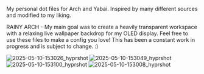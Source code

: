 My personal dot files for Arch and Yabai. Inspired by many different sources and modified to my liking. 


RAINY ARCH - 
My main goal was to create a heavily transparent workspace with a relaxing live wallpaper backdrop for my OLED display. 
Feel free to use these files to make a config you love!
This has been a constant work in progress and is subject to change. :)

![2025-05-10-153026_hyprshot](https://github.com/user-attachments/assets/2dd0cd0d-7e02-40d0-bad5-807e0510dcb5)
![2025-05-10-153049_hyprshot](https://github.com/user-attachments/assets/a9070301-b688-458d-bf6f-c61e1f9b77b9)
![2025-05-10-153100_hyprshot](https://github.com/user-attachments/assets/4199153b-90af-482e-83be-7c589b9cf9f5)
![2025-05-10-153008_hyprshot](https://github.com/user-attachments/assets/e974f106-11c0-4c1e-8126-2006e484c2d0)
